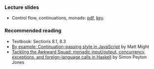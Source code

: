 ### Lecture slides

* Control flow, continuations, monads: [pdf](slides/cpp-and-subtyping.pdf), [key](slides/cpp-and-subtyping.key).

### Recommended reading

- Textbook: Sections 8.1, 8.3
- [By example: Continuation-passing style in JavaScript](http://matt.might.net/articles/by-example-continuation-passing-style/) by Matt Might
- [Tackling the Awkward Squad: monadic input/output, concurrency, exceptions, and foreign-language calls in Haskell](https://www.microsoft.com/en-us/research/wp-content/uploads/2016/07/mark.pdf) by Simon Peyton Jones

